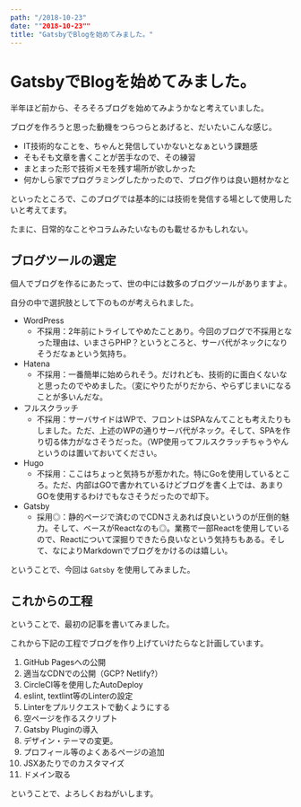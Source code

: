 ```yaml
---
path: "/2018-10-23"
date: ""2018-10-23""
title: "GatsbyでBlogを始めてみました。"
---
```


# GatsbyでBlogを始めてみました。

半年ほど前から、そろそろブログを始めてみようかなと考えていました。

ブログを作ろうと思った動機をつらつらとあげると、だいたいこんな感じ。

- IT技術的なことを、ちゃんと発信していかないとなぁという課題感
- そもそも文章を書くことが苦手なので、その練習
- まとまった形で技術メモを残す場所が欲しかった
- 何かしら家でプログラミングしたかったので、ブログ作りは良い題材かなと

といったところで、このブログでは基本的には技術を発信する場として使用したいと考えてます。

たまに、日常的なことやコラムみたいなものも載せるかもしれない。

## ブログツールの選定

個人でブログを作るにあたって、世の中には数多のブログツールがありますよ。

自分の中で選択肢として下のものが考えられました。

- WordPress
  - 不採用：2年前にトライしてやめたことあり。今回のブログで不採用となった理由は、いまさらPHP？というところと、サーバ代がネックになりそうだなぁという気持ち。
- Hatena
  - 不採用：一番簡単に始められそう。だけれども、技術的に面白くないなと思ったのでやめました。（変にやりたがりだから、やらずじまいになることが多いんだな。
- フルスクラッチ
  - 不採用：サーバサイドはWPで、フロントはSPAなんてことも考えたりもしました。ただ、上述のWPの通りサーバ代がネック。そして、SPAを作り切る体力がなさそうだった。（WP使用ってフルスクラッチちゃうやんというのは置いておいてください。
- Hugo
  - 不採用：ここはちょっと気持ちが惹かれた。特にGoを使用しているところ。ただ、内部はGOで書かれているけどブログを書く上では、あまりGOを使用するわけでもなさそうだったので却下。
- Gatsby
  - 採用◎：静的ページで済むのでCDNさえあれば良いというのが圧倒的魅力。そして、ベースがReactなのも◎。業務で一部Reactを使用しているので、Reactについて深掘りできたら良いなという気持ちもある。そして、なによりMarkdownでブログをかけるのは嬉しい。

ということで、今回は `Gatsby` を使用してみました。

## これからの工程

ということで、最初の記事を書いてみました。

これから下記の工程でブログを作り上げていけたらなと計画しています。

1. GitHub Pagesへの公開
2. 適当なCDNでの公開（GCP? Netlify?）
3. CircleCI等を使用したAutoDeploy
2. eslint, textlint等のLinterの設定
3. Linterをプルリクエストで動くようにする
2. 空ページを作るスクリプト
4. Gatsby Pluginの導入
4. デザイン・テーマの変更。
5. プロフィール等のよくあるページの追加
6. JSXあたりでのカスタマイズ
4. ドメイン取る

ということで、よろしくおねがいします。
